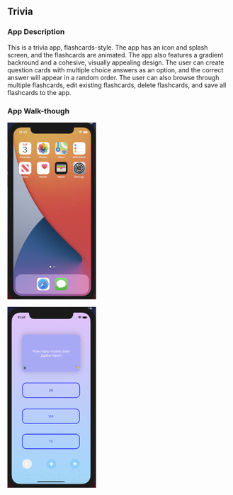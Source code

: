## Trivia

### App Description

This is a trivia app, flashcards-style. The app has an icon and splash screen, and the flashcards are animated. The app also features a gradient backround and a cohesive, visually appealing design. The user can create question cards with multiple choice answers as an option, and the correct answer will appear in a random order. The user can also browse through multiple flashcards, edit existing flashcards, delete flashcards, and save all flashcards to the app.

### App Walk-though

<img src="https://github.com/riyashrivastava/Flashcards/raw/main/lab4.gif" width=200><br>

<img src="https://github.com/riyashrivastava/Flashcards/raw/main/lab3.gif" width=200><br>
